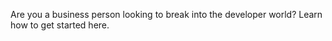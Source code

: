 Are you a business person looking to break into the developer world? Learn how to get started here.
